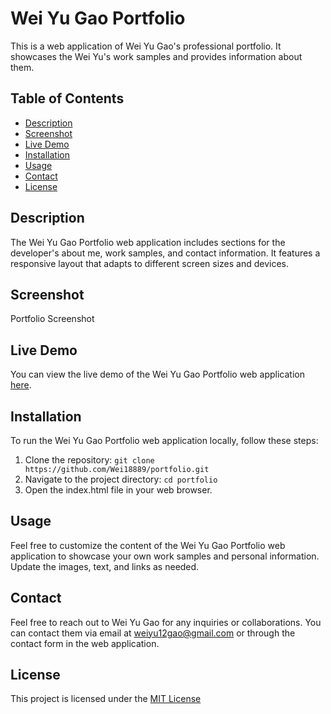 # Wei Yu Gao Portfolio

This is a web application of Wei Yu Gao's professional portfolio. It showcases the Wei Yu's work samples and provides information about them.

## Table of Contents
- [Description](#description)
- [Screenshot](#screenshot)
- [Live Demo](#live-demo)
- [Installation](#installation)
- [Usage](#usage)
- [Contact](#contact)
- [License](#license)

## Description
The Wei Yu Gao Portfolio web application includes sections for the developer's about me, work samples, and contact information. It features a responsive layout that adapts to different screen sizes and devices.

## Screenshot
Portfolio Screenshot


## Live Demo
You can view the live demo of the Wei Yu Gao Portfolio web application [here](https://github.com/Wei18889).

## Installation
To run the Wei Yu Gao Portfolio web application locally, follow these steps:
1. Clone the repository: `git clone https://github.com/Wei18889/portfolio.git`
2. Navigate to the project directory: `cd portfolio`
3. Open the index.html file in your web browser.

## Usage
Feel free to customize the content of the Wei Yu Gao Portfolio web application to showcase your own work samples and personal information. Update the images, text, and links as needed.

## Contact
Feel free to reach out to Wei Yu Gao for any inquiries or collaborations. You can contact them via email at [weiyu12gao@gmail.com](mailto:weiyu12gao@gmail.com) or through the contact form in the web application.

## License
This project is licensed under the [MIT License](WeiYu)
